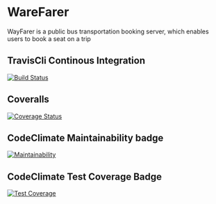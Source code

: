 # WareFarer
WayFarer is a public bus transportation booking server, which enables users to book a seat on a trip
## TravisCli Continous Integration
[![Build Status](https://travis-ci.com/ushnuel/WareFarer.svg?branch=develop)](https://travis-ci.com/ushnuel/WareFarer)
## Coveralls
[![Coverage Status](https://coveralls.io/repos/github/ushnuel/WareFarer/badge.svg?branch=develop)](https://coveralls.io/github/ushnuel/WareFarer?branch=develop)
## CodeClimate Maintainability badge
[![Maintainability](https://api.codeclimate.com/v1/badges/e242d869057795617952/maintainability)](https://codeclimate.com/github/ushnuel/WareFarer/maintainability)
## CodeClimate Test Coverage Badge
[![Test Coverage](https://api.codeclimate.com/v1/badges/e242d869057795617952/test_coverage)](https://codeclimate.com/github/ushnuel/WareFarer/test_coverage)
